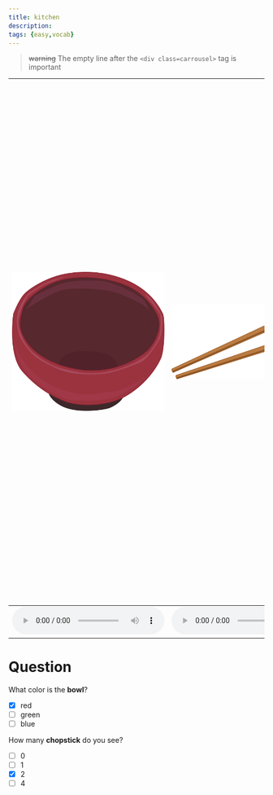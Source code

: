 ```yaml
---
title: kitchen
description: 
tags: {easy,vocab}
---
```


> ~~warning~~ The empty line after the `<div class=carrousel>` tag is important

<div class=carrousel>

|![](/media/onthetable/bowl.svg)|![](/media/onthetable/chopsticks.svg)|![](/media/onthetable/knife.svg) |
|-------------------------------|-------------------------------------|---------------------------------|
|![](https://en-audio.howtopronounce.com/28e23dd5d83ef3f15577cf55738ece3c.mp3)|![](https://en-audio.howtopronounce.com/28e23dd5d83ef3f15577cf55738ece3c.mp3)|![](https://en-audio.howtopronounce.com/28e23dd5d83ef3f15577cf55738ece3c.mp3)|

</div>

# Question

What color is the **bowl**?

- [x] red
- [ ] green
- [ ] blue

How many **chopstick** do you see?

- [ ] 0
- [ ] 1
- [x] 2
- [ ] 4
